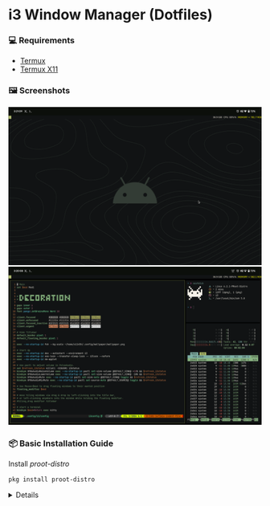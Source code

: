 # i3 Window Manager (Dotfiles)

### 💻 Requirements

- [Termux](https://f-droid.org/packages/com.termux/)
- [Termux X11](https://github.com/termux/termux-x11)

### 🖼️ Screenshots

![01](/screenshot/01.png)
![02](/screenshot/02.png)

### 📦 Basic Installation Guide

Install _proot-distro_

```bash
pkg install proot-distro
```

<details>
#### Arch
```bash
pkg update && pkg install proot-distro -y
proot-distro install archlinux
```
```bash
proot-distro login archlinux
```
```bash
pacman-key --init
pacman-key --populate
pacman -Syu --noconfirm
pacman -S --noconfirm sudo i3 xterm imv zathura rofi pulseaudio-alsa alsa-utils dbus
```
```bash
useradd -m -G wheel *username*
passwd *username*
```
```bash
su - *username*
echo "exec i3" > ~/.xinitrc
exit
```
```bash
exit
```
Termux Script to launch i3 WM in Within Termux X11
```bash
nano arch-i3.sh
```
```sh
#!/data/data/com.termux/files/usr/bin/bash

# Kill existing Termux X11 sessions if any

kill -9 $(pgrep -f "termux.x11") 2>/dev/null

# Start PulseAudio with TCP access

pulseaudio --start --load="module-native-protocol-tcp auth-ip-acl=127.0.0.1 auth-anonymous=1" --exit-idle-time=-1

# Set up Termux X11 environment

export XDG_RUNTIME_DIR=${TMPDIR}
termux-x11 :0 >/dev/null &

# Give X11 time to launch

sleep 3

# Launch X11 main activity

am start --user 0 -n com.termux.x11/com.termux.x11.MainActivity > /dev/null 2>&1
sleep 1

# Login to Arch and run i3 as user u1145h

proot-distro login archlinux --shared-tmp -- /bin/bash -c 'export PULSE_SERVER=127.0.0.1; export XDG_RUNTIME_DIR=${TMPDIR}; su - u1145h -c "env DISPLAY=:0 i3"'

exit 0

````
##### Autostart Apps in i3
edit */home/username/.config/i3/config* and add:
```bash
exec --no-startup-id pulseaudio --start
exec --no-startup-id xterm
````

</details>
